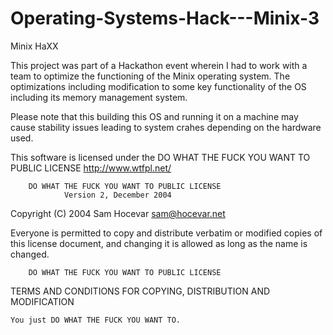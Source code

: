 # Operating-Systems-Hack---Minix-3
Minix HaXX

This project was part of a Hackathon event wherein I had to work with a team to optimize the functioning of the Minix operating system.
The optimizations including modification to some key functionality of the OS including its memory management system.

Please note that this building this OS and running it on a machine may cause stability issues leading to system crahes depending on the hardware used.

This software is licensed under the DO WHAT THE FUCK YOU WANT TO PUBLIC LICENSE http://www.wtfpl.net/

        DO WHAT THE FUCK YOU WANT TO PUBLIC LICENSE
                Version 2, December 2004

Copyright (C) 2004 Sam Hocevar sam@hocevar.net

Everyone is permitted to copy and distribute verbatim or modified copies of this license document, and changing it is allowed as long as the name is changed.

        DO WHAT THE FUCK YOU WANT TO PUBLIC LICENSE

TERMS AND CONDITIONS FOR COPYING, DISTRIBUTION AND MODIFICATION

    You just DO WHAT THE FUCK YOU WANT TO.
